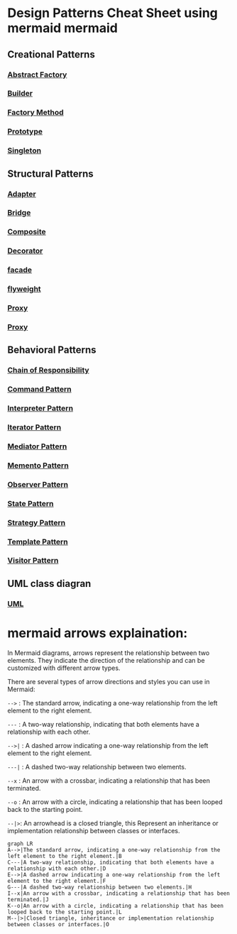 # Design Patterns Cheat Sheet using mermaid mermaid

## Creational Patterns

### [Abstract Factory](creational-patterns/abstract_factory.md)
### [Builder](creational-patterns/builder.md)
### [Factory Method](creational-patterns/factory_method.md)
### [Prototype](creational-patterns/prototype.md)
### [Singleton](creational-patterns/singleton.md)

## Structural Patterns

### [Adapter](structural-patterns/adapter.md)
### [Bridge](structural-patterns/bridge.md)
### [Composite](structural-patterns/composite.md)
### [Decorator](structural-patterns/decorator.md)
### [facade](structural-patterns/facade.md)
### [flyweight](structural-patterns/flyweight.md)
### [Proxy](structural-patterns/proxy.md)
### [Proxy](structural-patterns/proxy.md)

## Behavioral Patterns

### [Chain of Responsibility](behavioral_patterns/chain_of_responsibility.md)
### [Command Pattern](behavioral_patterns/command_pattern.md)
### [Interpreter Pattern](behavioral_patterns/interpreter_pattern.md)
### [Iterator Pattern](behavioral_patterns/iterator_pattern.md)
### [Mediator Pattern](behavioral_patterns/mediator_pattern.md)
### [Memento Pattern](behavioral_patterns/memento_pattern.md)
### [Observer Pattern](behavioral_patterns/observer_pattern.md)
### [State Pattern](behavioral_patterns/state_pattern.md)
### [Strategy Pattern](behavioral_patterns/strategy_pattern.md)
### [Template Pattern](behavioral_patterns/template_method_pattern.md)
### [Visitor Pattern](behavioral_patterns/visitor_pattern.md)

## UML class diagran

### [UML](uml-diagram/uml.md)

# mermaid arrows explaination:
In Mermaid diagrams, arrows represent the relationship between two elements. They indicate the direction of the relationship and can be customized with different arrow types.

There are several types of arrow directions and styles you can use in Mermaid:

`-->` : The standard arrow, indicating a one-way relationship from the left element to the right element.

`---` : A two-way relationship, indicating that both elements have a relationship with each other.

`-->|` : A dashed arrow indicating a one-way relationship from the left element to the right element.

`---|` : A dashed two-way relationship between two elements.

`--x` : An arrow with a crossbar, indicating a relationship that has been terminated.

`--o` : An arrow with a circle, indicating a relationship that has been looped back to the starting point.

`--|>`: An arrowhead is a closed triangle, this Represent an inheritance or implementation relationship between classes or interfaces.

```mermaid
graph LR
A-->|The standard arrow, indicating a one-way relationship from the left element to the right element.|B
C---|A two-way relationship, indicating that both elements have a relationship with each other.|D
E-->|A dashed arrow indicating a one-way relationship from the left element to the right element.|F
G---|A dashed two-way relationship between two elements.|H
I--x|An arrow with a crossbar, indicating a relationship that has been terminated.|J
K--o|An arrow with a circle, indicating a relationship that has been looped back to the starting point.|L
M--|>|Closed triangle, inheritance or implementation relationship between classes or interfaces.|O

```
